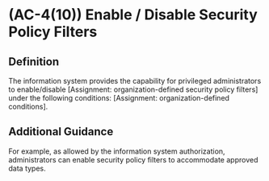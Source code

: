 
# (AC-4(10)) Enable / Disable Security Policy Filters

## Definition

The information system provides the capability for privileged administrators to enable/disable [Assignment: organization-defined security policy filters] under the following conditions: [Assignment: organization-defined conditions].

## Additional Guidance

For example, as allowed by the information system authorization, administrators can enable security policy filters to accommodate approved data types.
